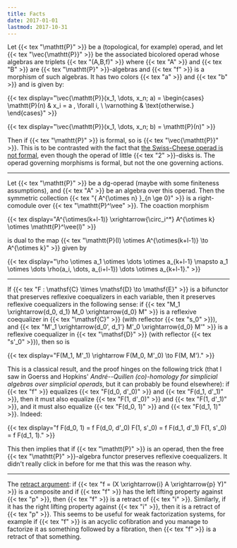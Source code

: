 ```yaml
---
title: Facts
date: 2017-01-01
lastmod: 2017-10-31
---
```


Let {{< tex "\mathtt{P}" >}} be a (topological, for example) operad, and let {{< tex "\vec{\mathtt{P}}" >}} be the associated bicolored operad whose algebras are triplets {{< tex "(A,B,f)" >}} where {{< tex "A" >}} and {{< tex "B" >}} are {{< tex "\mathtt{P}" >}}-algebras and {{< tex "f" >}} is a morphism of such algebras. It has two colors {{< tex "a" >}} and {{< tex "b" >}} and is given by:

{{< tex display="\vec{\mathtt{P}}(x_1, \dots, x_n; a) = \begin{cases} \mathtt{P}(n) & x_i = a \, \forall i, \\ \varnothing & \text{otherwise.} \end{cases}" >}}

{{< tex display="\vec{\mathtt{P}}(x_1, \dots, x_n; b) = \mathtt{P}(n)" >}}

Then if {{< tex "\mathtt{P}" >}} is formal, so is {{< tex "\vec{\mathtt{P}}" >}}. This is to be contrasted with the fact that [the Swiss-Cheese operad is not formal](http://arxiv.org/abs/1404.2484), even though the operad of little {{< tex "2" >}}-disks is. The operad governing morphisms is formal, but not the one governing actions.

---

Let {{< tex "\mathtt{P}" >}} be a dg-operad (maybe with some finiteness assumptions), and {{< tex "A" >}} be an algebra over this operad. Then the symmetric collection {{< tex "\{ A^{\otimes n} \}_{n \ge 0}" >}} is a right-comodule over {{< tex "\mathtt{P}^\vee" >}}. The coaction morphism

{{< tex display="A^{\otimes(k+l-1)} \xrightarrow{\circ_i^*} A^{\otimes k} \otimes \mathtt{P}^\vee(l)" >}}

is dual to the map {{< tex "\mathtt{P}(l) \otimes A^{\otimes(k+l-1)} \to A^{\otimes k}" >}} given by

{{< tex display="\rho \otimes a_1 \otimes \dots \otimes a_{k+l-1} \mapsto a_1 \otimes \dots \rho(a_i, \dots, a_{i+l-1}) \dots \otimes a_{k+l-1}." >}}

---

If {{< tex "F : \mathsf{C} \times \mathsf{D} \to \mathsf{E}" >}} is a bifunctor that preserves reflexive coequalizers in each variable, then it preserves reflexive coequalizers in the following sense: if {{< tex "M_1 \xrightarrow{d_0, d_1} M_0 \xrightarrow{d_0} M" >}} is a reflexive coequalizer in {{< tex "\mathsf{C}" >}} (with reflector {{< tex "s_0" >}}), and {{< tex "M'_1 \xrightarrow{d_0', d_1'} M'_0 \xrightarrow{d_0} M'" >}} is a reflexive coequalizer in {{< tex "\mathsf{D}" >}} (with reflector {{< tex "s'_0" >}}), then so is

{{< tex display="F(M_1, M'_1) \rightarrow F(M_0, M'_0) \to F(M, M')." >}}

This is a classical result, and the proof hinges on the following trick (that I saw in Goerss and Hopkins' *André--Quillen (co)-homology for simplicial algebras over simplicial operads*, but it can probably be found elsewhere): if {{< tex "f" >}} equalizes {{< tex "F(d_0, d'_0)" >}} and {{< tex "F(d_1, d'_1)" >}}, then it must also equalize {{< tex "F(1, d'_0)" >}} and {{< tex "F(1, d'_1)" >}}, and it must also equalize {{< tex "F(d_0, 1)" >}} and {{< tex "F(d_1, 1)" >}}. Indeed:

{{< tex display="f F(d_0, 1) = f F(d_0, d'_0) F(1, s'_0) = f F(d_1, d'_1) F(1, s'_0) = f F(d_1, 1)." >}}

This then implies that if {{< tex "\mathtt{P}" >}} is an operad, then the free {{< tex "\mathtt{P}" >}}-algebra functor preserves reflexive coequalizers. It didn't really click in before for me that this was the reason why.

---

The [retract argument](https://ncatlab.org/nlab/show/retract+argument): if {{< tex "f = (X \xrightarrow{i} A \xrightarrow{p} Y)" >}} is a composite and if {{< tex "f" >}} has the left lifting property against {{< tex "p" >}}, then {{< tex "f" >}} is a retract of {{< tex "i" >}}. Similarly, if it has the right lifting property against {{< tex "i" >}}, then it is a retract of {{< tex "p" >}}. This seems to be useful for weak factorization systems, for example if {{< tex "f" >}} is an acyclic cofibration and you manage to factorize it as something followed by a fibration, then {{< tex "f" >}} is a retract of that something.
